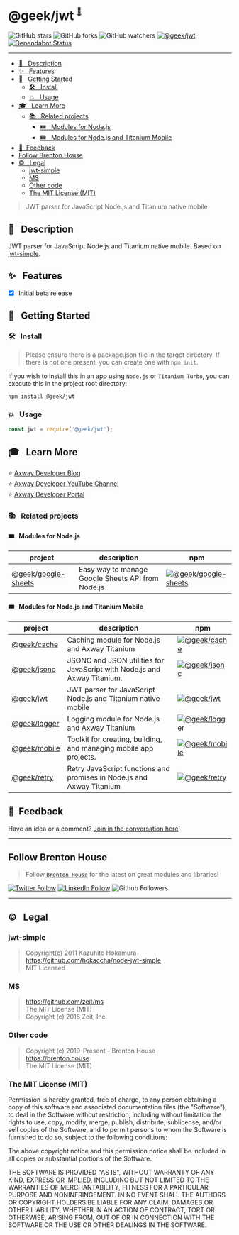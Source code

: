 # @geek/jwt <sup><sup><sub><a name="brenton-house" href="#brenton-house">🚀</a></sub></sup></sup> 

![GitHub stars](https://img.shields.io/github/stars/brentonhouse/geek-jwt?style=social)
![GitHub forks](https://img.shields.io/github/forks/brentonhouse/geek-jwt?style=social)
![GitHub watchers](https://img.shields.io/github/watchers/brentonhouse/geek-jwt?style=social)
[![@geek/jwt](https://img.shields.io/npm/v/@geek/jwt.png)](https://www.npmjs.com/package/@geek/jwt)
[![Dependabot Status](https://api.dependabot.com/badges/status?host=github&repo=brentonhouse/geek-jwt)](https://dependabot.com)

---

* [📓   &nbsp; Description](#--description)
* [✨   &nbsp;  Features](#--features)
* [🚀   &nbsp; Getting Started](#--getting-started)
	* [🛠️  &nbsp; Install](#️--install)
	* [💥 &nbsp; Usage](#--usage)
* [🎓  &nbsp;  Learn More](#--learn-more)
	* [📚  &nbsp;  Related projects](#--related-projects)
		* [🎟️  &nbsp; Modules for Node.js](#️--modules-for-nodejs)
		* [🎟️  &nbsp; Modules for Node.js and Titanium Mobile](#️--modules-for-nodejs-and-titanium-mobile)
* [📣  &nbsp;Feedback](#-feedback)
* [Follow Brenton House](#follow-brenton-house)
* [©️  &nbsp; Legal](#️--legal)
	* [jwt-simple](#jwt-simple)
	* [MS](#ms)
	* [Other code](#other-code)
	* [The MIT License (MIT)](#the-mit-license-mit)

> JWT parser for JavaScript Node.js and Titanium native mobile

## 📓   &nbsp; Description

JWT parser for JavaScript Node.js and Titanium native mobile.  Based on [jwt-simple](https://github.com/hokaccha/node-jwt-simple).  

## ✨   &nbsp;  Features

* [X] Initial beta release


## 🚀   &nbsp; Getting Started

### 🛠️  &nbsp; Install

> Please ensure there is a package.json file in the target directory.  If there is not one present, you can create one with `npm init`.


If you wish to install this in an app using `Node.js` or `Titanium Turbo`, you can execute this in the project root directory:

```bash
npm install @geek/jwt
```

### 💥 &nbsp; Usage

```javascript
const jwt = require('@geek/jwt');
```


## 🎓  &nbsp;  Learn More

⭐  [Axway Developer Blog](https://devblog.axway.com)   
⭐  [Axway Developer YouTube Channel](https://youtube.com/axwaydev)   
⭐  [Axway Developer Portal](https://developer.axway.com)    

### 📚  &nbsp;  Related projects

#### 🎟️  &nbsp; Modules for Node.js

| project  	|  description 	|  npm	|
|---	|---  |---	|
| [@geek/google-sheets](https://www.npmjs.com/package/@geek/google-sheets)  	| Easy way to manage Google Sheets API from Node.js  	| [![@geek/google-sheets](https://img.shields.io/npm/v/@geek/google-sheets.png)](https://www.npmjs.com/package/@geek/google-sheets)      |

#### 🎟️  &nbsp; Modules for Node.js and Titanium Mobile

| project  	|  description 	|  npm	|
|---	|---  |---	|
| [@geek/cache](https://www.npmjs.com/package/@geek/cache)  	| Caching module for Node.js and Axway Titanium  	| [![@geek/cache](https://img.shields.io/npm/v/@geek/cache.png)](https://www.npmjs.com/package/@geek/cache)      |
| [@geek/jsonc](https://www.npmjs.com/package/@geek/cache)  	| JSONC and JSON utilities for JavaScript with Node.js and Axway Titanium.  	| [![@geek/jsonc](https://img.shields.io/npm/v/@geek/jsonc.png)](https://www.npmjs.com/package/@geek/jsonc)      |
|  [@geek/jwt](https://www.npmjs.com/package/@geek/jwt) 	| JWT parser for JavaScript Node.js and Titanium native mobile  |  [![@geek/jwt](https://img.shields.io/npm/v/@geek/jwt.png)](https://www.npmjs.com/package/@geek/jwt)     |
|  [@geek/logger](https://www.npmjs.com/package/@geek/logger) 	| Logging module for Node.js and Axway Titanium  |   [![@geek/logger](https://img.shields.io/npm/v/@geek/logger.png)](https://www.npmjs.com/package/@geek/logger)        |
| [@geek/mobile](https://www.npmjs.com/package/@geek/mobile)  	| Toolkit for creating, building, and managing mobile app projects.  	| [![@geek/mobile](https://img.shields.io/npm/v/@geek/mobile.png)](https://www.npmjs.com/package/@geek/mobile)    	|
|  [@geek/retry](https://www.npmjs.com/package/@geek/retry) 	| Retry JavaScript functions and promises in Node.js and Axway Titanium  |   [![@geek/retry](https://img.shields.io/npm/v/@geek/retry.png)](https://www.npmjs.com/package/@geek/retry)        |


## 📣  &nbsp;Feedback

Have an idea or a comment?  [Join in the conversation here](https://github.com/brentonhouse/geek-jwt/issues)! 

-----

## Follow Brenton House 

> Follow [`Brenton House`](https://brenton.house) for the latest on great modules and libraries!

[![Twitter Follow](https://img.shields.io/twitter/follow/brentonhouse?label=Follow%20%40brentonhouse%20on%20twitter&style=social)](https://twitter.com/brentonhouse)
[![LinkedIn Follow](https://img.shields.io/badge/LinkedIn-_Connect_with_%40brentonhouse_-blue?logo=linkedin&style=flat-square)](https://www.linkedin.com/in/brentonhouse/)
![Github Followers](https://img.shields.io/github/followers/brentonhouse?label=Follow%20%40brentonhouse%20on%20GitHub&style=social)

-----

## ©️  &nbsp; Legal

### jwt-simple

> Copyright(c) 2011 Kazuhito Hokamura   
> https://github.com/hokaccha/node-jwt-simple   
> MIT Licensed    


### MS


> https://github.com/zeit/ms   
> The MIT License (MIT)   
> Copyright (c) 2016 Zeit, Inc.   


### Other code

> Copyright (c) 2019-Present - Brenton House   
> https://brenton.house   
> The MIT License (MIT)   
 
### The MIT License (MIT)   

Permission is hereby granted, free of charge, to any person obtaining a copy
of this software and associated documentation files (the "Software"), to deal
in the Software without restriction, including without limitation the rights
to use, copy, modify, merge, publish, distribute, sublicense, and/or sell
copies of the Software, and to permit persons to whom the Software is
furnished to do so, subject to the following conditions:

The above copyright notice and this permission notice shall be included in
all copies or substantial portions of the Software.

THE SOFTWARE IS PROVIDED "AS IS", WITHOUT WARRANTY OF ANY KIND, EXPRESS OR
IMPLIED, INCLUDING BUT NOT LIMITED TO THE WARRANTIES OF MERCHANTABILITY,
FITNESS FOR A PARTICULAR PURPOSE AND NONINFRINGEMENT. IN NO EVENT SHALL THE
AUTHORS OR COPYRIGHT HOLDERS BE LIABLE FOR ANY CLAIM, DAMAGES OR OTHER
LIABILITY, WHETHER IN AN ACTION OF CONTRACT, TORT OR OTHERWISE, ARISING FROM,
OUT OF OR IN CONNECTION WITH THE SOFTWARE OR THE USE OR OTHER DEALINGS IN
THE SOFTWARE.